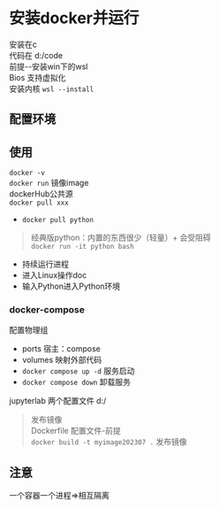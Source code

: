 # 安装docker并运行
安装在c  
代码在 d:/code  
前提--安装win下的wsl   
Bios 支持虚拟化  
安装内核 `wsl --install`

## 配置环境

## 使用
`docker -v`  
`docker run`
镜像image   
dockerHub公共源  
`docker pull xxx`  
- `docker pull python` 
> 经典版python：内置的东西很少（轻量）+ 会受阻碍  
`docker run -it python bash`  
- 持续运行进程
- 进入Linux操作doc
- 输入Python进入Python环境  
### docker-compose
配置物理组  
- ports  宿主：compose
- volumes 映射外部代码   
- `docker compose up -d` 服务启动
- `docker compose down`  卸载服务

jupyterlab
两个配置文件 d:/  
> 发布镜像  
Dockerfile  配置文件-前提  
`docker build -t myimage202307 .`  发布镜像
## 注意
一个容器一个进程=>相互隔离

